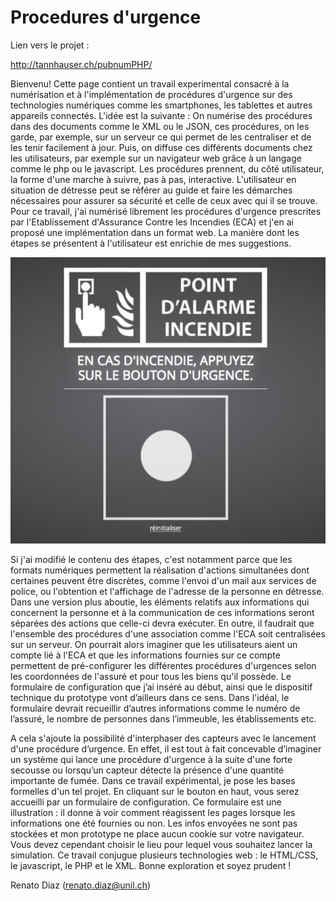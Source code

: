 # Procedures d'urgence

Lien vers le projet :

http://tannhauser.ch/pubnumPHP/

Bienvenu! Cette page contient un travail experimental consacré à la numérisation et à l'implémentation de procédures d'urgence sur des technologies numériques comme les smartphones, les tablettes et autres appareils connectés. L'idée est la suivante : On numérise des procédures dans des documents comme le XML ou le JSON, ces procédures, on les garde, par exemple, sur un serveur ce qui permet de les centraliser et de les tenir facilement à jour. Puis, on diffuse ces différents documents chez les utilisateurs, par exemple sur un navigateur web grâce à un langage comme le php ou le javascript. Les procédures prennent, du côté utilisateur, la forme d'une marche à suivre, pas à pas, interactive. L'utilisateur en situation de détresse peut se référer au guide et faire les démarches nécessaires pour assurer sa sécurité et celle de ceux avec qui il se trouve. Pour ce travail, j'ai numérisé librement les procédures d'urgence prescrites par l'Etablissement d'Assurance Contre les Incendies (ECA) et j'en ai proposé une implémentation dans un format web. La manière dont les étapes se présentent à l'utilisateur est enrichie de mes suggestions.

![alt text](https://github.com/rerouj/procedures/blob/master/screenshot/Screen%20Shot%202018-02-20%20at%2018.10.24.png)

Si j'ai modifié le contenu des étapes, c'est notamment parce que les formats numériques permettent la réalisation d'actions simultanées dont certaines peuvent être discrètes, comme l'envoi d'un mail aux services de police, ou l'obtention et l'affichage de l'adresse de la personne en détresse. Dans une version plus aboutie, les éléments relatifs aux informations qui concernent la personne et à la communication de ces informations seront séparées des actions que celle-ci devra exécuter. En outre, il faudrait que l'ensemble des procédures d'une association comme l'ECA soit centralisées sur un serveur. On pourrait alors imaginer que les utilisateurs aient un compte lié à l'ECA et que les informations fournies sur ce compte permettent de pré-configurer les différentes procédures d'urgences selon les coordonnées de l'assuré et pour tous les biens qu'il possède. Le formulaire de configuration que j’ai inséré au début, ainsi que le dispositif technique du prototype vont d’ailleurs dans ce sens. Dans l'idéal, le formulaire devrait recueillir d’autres informations comme le numéro de l’assuré, le nombre de personnes dans l’immeuble, les établissements etc.

A cela s'ajoute la possibilité d'interphaser des capteurs avec le lancement d'une procédure d’urgence. En effet, il est tout à fait concevable d’imaginer un système qui lance une procédure d'urgence à la suite d'une forte secousse ou lorsqu’un capteur détecte la présence d'une quantité importante de fumée. Dans ce travail expérimental, je pose les bases formelles d'un tel projet. En cliquant sur le bouton en haut, vous serez accueilli par un formulaire de configuration. Ce formulaire est une illustration : il donne à voir comment réagissent les pages lorsque les informations one été fournies ou non. Les infos envoyées ne sont pas stockées et mon prototype ne place aucun cookie sur votre navigateur. Vous devez cependant choisir le lieu pour lequel vous souhaitez lancer la simulation. Ce travail conjugue plusieurs technologies web : le HTML/CSS, le javascript, le PHP et le XML. Bonne exploration et soyez prudent ! 

Renato Diaz (renato.diaz@unil.ch)
